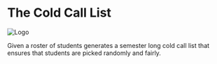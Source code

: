 # The Cold Call List
![Logo]([https://github.com/[username]/[reponame]/blob/[branch]/image.jpg](https://github.com/JakeC007/The-Cold-Call-List/blob/main/imgs/logo.png)https://github.com/JakeC007/The-Cold-Call-List/blob/main/imgs/logo.png)


Given a roster of students generates a semester long cold call list that ensures that students are picked randomly and fairly. 
